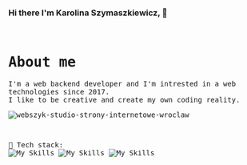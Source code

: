 ### Hi there I'm Karolina Szymaszkiewicz, 👋 
<!--[![Typing SVG](https://readme-typing-svg.demolab.com?font=Fira+Code&pause=1000&color=07F76C&width=435&lines=It's+great+to+have+you+here!)](https://git.io/typing-svg)-->
<br> 
<samp>

# About me
I'm a web backend developer and I'm intrested in a web technologies since 2017. <br>
I like to be creative and create my own coding reality.<br>


![webszyk-studio-strony-internetowe-wroclaw](https://github.com/user-attachments/assets/851451af-ea7e-4f6b-ae96-9a568abaef1d)

<!--📷 Catch me taking some <a href="hhttps://www.flickr.com/photos/184775256@N04/">pictures</a> in my free time.-->
</samp><br> 

🔗 <samp>Tech stack:</samp><br>
![My Skills](https://skillicons.dev/icons?i=git,gitlab,vscode,python,flask,django,pycharm,selenium) ![My Skills](https://go-skill-icons.vercel.app/api/icons?i=dbeaver,sqlite,postgresql,swagger)
![My Skills](https://skillicons.dev/icons?i=html,css,sass,js,gulp,npm,bootstrap,wordpress,figma,grafana,postman)
<!--<code><img title="GIMP" alt="GNU Image Manipulation Program - GIMP" width="40px" src="https://cdn.jsdelivr.net/gh/devicons/devicon/icons/gimp/gimp-original.svg" /></code>-->
<!--🛢 &nbsp;Database:&nbsp;
  ![MongoDB](https://img.shields.io/badge/-MongoDB-0A1A2F?style=flat&logo=mongodb)-->
<!--<samp>I want to learn:</samp>-->
<!--![My Skills](https://skillicons.dev/icons?i=,react,vue,flutter)-->


<!--<a target="_blank" href="https://www.linkedin.com/in/karolina-szymaszkiewicz-webdev"><img width="50px" src="https://i.ibb.co/y5PbksN/Linkedin.png" alt="Linkedin" border="0"></a>
</samp> -->

<!--


Here are some ideas to get you started:

- 🔭 I’m currently working on ...
- 🌱 I’m currently learning ...
- 👯 I’m looking to collaborate on ...
- 🤔 I’m looking for help with ...
- 💬 Ask me about ...
- 📫 How to reach me: ...
- 😄 Pronouns: ...
- ⚡ Fun fact: ...
-->
